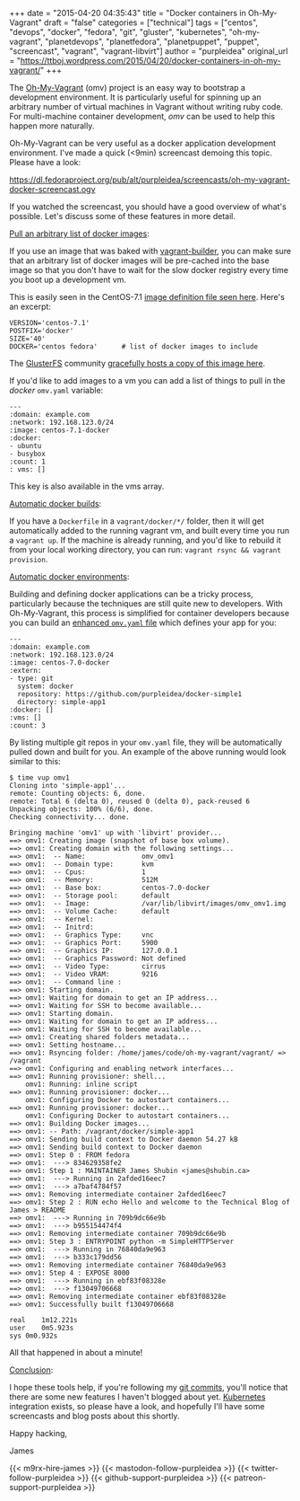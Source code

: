 +++
date = "2015-04-20 04:35:43"
title = "Docker containers in Oh-My-Vagrant"
draft = "false"
categories = ["technical"]
tags = ["centos", "devops", "docker", "fedora", "git", "gluster", "kubernetes", "oh-my-vagrant", "planetdevops", "planetfedora", "planetpuppet", "puppet", "screencast", "vagrant", "vagrant-libvirt"]
author = "purpleidea"
original_url = "https://ttboj.wordpress.com/2015/04/20/docker-containers-in-oh-my-vagrant/"
+++

The <a href="https://github.com/purpleidea/oh-my-vagrant">Oh-My-Vagrant</a> (omv) project is an easy way to bootstrap a development environment. It is particularly useful for spinning up an arbitrary number of virtual machines in Vagrant without writing ruby code. For multi-machine container development, <em>omv</em> can be used to help this happen more naturally.

Oh-My-Vagrant can be very useful as a docker application development environment. I've made a quick (<9min) screencast demoing this topic. Please have a look:

<a href="https://dl.fedoraproject.org/pub/alt/purpleidea/screencasts/oh-my-vagrant-docker-screencast.ogv">https://dl.fedoraproject.org/pub/alt/purpleidea/screencasts/oh-my-vagrant-docker-screencast.ogv</a>

If you watched the screencast, you should have a good overview of what's possible. Let's discuss some of these features in more detail.

<span style="text-decoration:underline;">Pull an arbitrary list of docker images</span>:

If you use an image that was baked with <a href="https://github.com/purpleidea/vagrant-builder">vagrant-builder</a>, you can make sure that an arbitrary list of docker images will be pre-cached into the base image so that you don't have to wait for the slow docker registry every time you boot up a development vm.

This is easily seen in the CentOS-7.1 <a href="https://github.com/purpleidea/vagrant-builder/blob/master/v7/versions/centos-7.1-docker.sh#L15">image definition file seen here</a>. Here's an excerpt:
```
VERSION='centos-7.1'
POSTFIX='docker'
SIZE='40'
DOCKER='centos fedora'		# list of docker images to include
```
The <a href="https://www.gluster.org/">GlusterFS</a> community <a href="https://dl.fedoraproject.org/pub/alt/purpleidea/vagrant/centos-7.1-docker/">gracefully hosts a copy of this image here</a>.

If you'd like to add images to a vm you can add a list of things to pull in the <em>docker</em> <code>omv.yaml</code> variable:
```
---
:domain: example.com
:network: 192.168.123.0/24
:image: centos-7.1-docker
:docker:
- ubuntu
- busybox
:count: 1
: vms: []
```
This key is also available in the vms array.<em>
</em>

<span style="text-decoration:underline;">Automatic docker builds</span>:

If you have a <code>Dockerfile</code> in a <code>vagrant/docker/*/</code> folder, then it will get automatically added to the running vagrant vm, and built every time you run a <code>vagrant up</code>. If the machine is already running, and you'd like to rebuild it from your local working directory, you can run: <code>vagrant rsync && vagrant provision</code>.

<span style="text-decoration:underline;">Automatic docker environments</span>:

Building and defining docker applications can be a tricky process, particularly because the techniques are still quite new to developers. With Oh-My-Vagrant, this process is simplified for container developers because you can build an <a href="https://github.com/purpleidea/oh-my-vagrant/blob/master/examples/docker-build.yaml#L9">enhanced <code>omv.yaml</code> file</a> which defines your app for you:
```
---
:domain: example.com
:network: 192.168.123.0/24
:image: centos-7.0-docker
:extern:
- type: git
  system: docker
  repository: https://github.com/purpleidea/docker-simple1
  directory: simple-app1
:docker: []
:vms: []
:count: 3
```
By listing multiple git repos in your <code>omv.yaml</code> file, they will be automatically pulled down and built for you. An example of the above running would look similar to this:
```
$ time vup omv1
Cloning into 'simple-app1'...
remote: Counting objects: 6, done.
remote: Total 6 (delta 0), reused 0 (delta 0), pack-reused 6
Unpacking objects: 100% (6/6), done.
Checking connectivity... done.

Bringing machine 'omv1' up with 'libvirt' provider...
==> omv1: Creating image (snapshot of base box volume).
==> omv1: Creating domain with the following settings...
==> omv1:  -- Name:              omv_omv1
==> omv1:  -- Domain type:       kvm
==> omv1:  -- Cpus:              1
==> omv1:  -- Memory:            512M
==> omv1:  -- Base box:          centos-7.0-docker
==> omv1:  -- Storage pool:      default
==> omv1:  -- Image:             /var/lib/libvirt/images/omv_omv1.img
==> omv1:  -- Volume Cache:      default
==> omv1:  -- Kernel:            
==> omv1:  -- Initrd:            
==> omv1:  -- Graphics Type:     vnc
==> omv1:  -- Graphics Port:     5900
==> omv1:  -- Graphics IP:       127.0.0.1
==> omv1:  -- Graphics Password: Not defined
==> omv1:  -- Video Type:        cirrus
==> omv1:  -- Video VRAM:        9216
==> omv1:  -- Command line : 
==> omv1: Starting domain.
==> omv1: Waiting for domain to get an IP address...
==> omv1: Waiting for SSH to become available...
==> omv1: Starting domain.
==> omv1: Waiting for domain to get an IP address...
==> omv1: Waiting for SSH to become available...
==> omv1: Creating shared folders metadata...
==> omv1: Setting hostname...
==> omv1: Rsyncing folder: /home/james/code/oh-my-vagrant/vagrant/ => /vagrant
==> omv1: Configuring and enabling network interfaces...
==> omv1: Running provisioner: shell...
    omv1: Running: inline script
==> omv1: Running provisioner: docker...
    omv1: Configuring Docker to autostart containers...
==> omv1: Running provisioner: docker...
    omv1: Configuring Docker to autostart containers...
==> omv1: Building Docker images...
==> omv1: -- Path: /vagrant/docker/simple-app1
==> omv1: Sending build context to Docker daemon 54.27 kB
==> omv1: Sending build context to Docker daemon 
==> omv1: Step 0 : FROM fedora
==> omv1:  ---> 834629358fe2
==> omv1: Step 1 : MAINTAINER James Shubin <james@shubin.ca>
==> omv1:  ---> Running in 2afded16eec7
==> omv1:  ---> a7baf4784f57
==> omv1: Removing intermediate container 2afded16eec7
==> omv1: Step 2 : RUN echo Hello and welcome to the Technical Blog of James > README
==> omv1:  ---> Running in 709b9dc66e9b
==> omv1:  ---> b955154474f4
==> omv1: Removing intermediate container 709b9dc66e9b
==> omv1: Step 3 : ENTRYPOINT python -m SimpleHTTPServer
==> omv1:  ---> Running in 76840da9e963
==> omv1:  ---> b333c179dd56
==> omv1: Removing intermediate container 76840da9e963
==> omv1: Step 4 : EXPOSE 8000
==> omv1:  ---> Running in ebf83f08328e
==> omv1:  ---> f13049706668
==> omv1: Removing intermediate container ebf83f08328e
==> omv1: Successfully built f13049706668

real	1m12.221s
user	0m5.923s
sys	0m0.932s
```
All that happened in about a minute!

<span style="text-decoration:underline;">Conclusion</span>:

I hope these tools help, if you're following my <a href="https://github.com/purpleidea/oh-my-vagrant">git commits</a>, you'll notice that there are some new features I haven't blogged about yet. <a href="http://kubernetes.io/">Kubernetes</a> integration exists, so please have a look, and hopefully I'll have some screencasts and blog posts about this shortly.

Happy hacking,

James

{{< m9rx-hire-james >}}
{{< mastodon-follow-purpleidea >}}
{{< twitter-follow-purpleidea >}}
{{< github-support-purpleidea >}}
{{< patreon-support-purpleidea >}}
